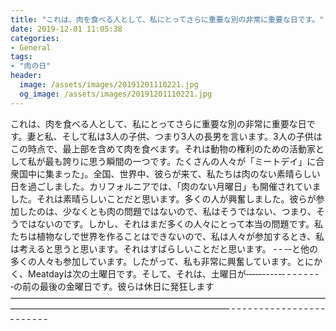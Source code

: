 ```yaml
---
title: "これは、肉を食べる人として、私にとってさらに重要な別の非常に重要な日です。"
date: 2019-12-01 11:05:38
categories:
- General
tags:
- "肉の日"
header:
  image: /assets/images/20191201110221.jpg
  og_image: /assets/images/20191201110221.jpg
---
```


これは、肉を食べる人として、私にとってさらに重要な別の非常に重要な日です。妻と私、そして私は3人の子供、つまり3人の長男を言います。3人の子供はこの時点で、最上部を含めて肉を食べます。それは動物の権利のための活動家として私が最も誇りに思う瞬間の一つです。たくさんの人々が「ミートデイ」に合衆国中に集まった」。全国、世界中、彼らが来て、私たちは肉のない素晴らしい日を過ごしました。カリフォルニアでは、「肉のない月曜日」も開催されていました。それは素晴らしいことだと思います。多くの人が興奮しました。彼らが参加したのは、少なくとも肉の問題ではないので、私はそうではない、つまり、そうではないのです。しかし、それはまだ多くの人々にとって本当の問題です。私たちは植物なしで世界を作ることはできないので、私は人々が参加するとき、私は考えると思うと思います。それはすばらしいことだと思います。 ‑ ‑ ‑-と他の多くの人々も参加しています。したがって、私も非常に興奮しています。とにかく、Meatdayは次の土曜日です。そして、それは、土曜日が‑‑‑‑‑-----‑ ‑ ‑ ‑ ‑ ‑ ‑ ‑の前の最後の金曜日です。彼らは休日に発狂します————————————————————————————————————————————————————————————— ‑ ‑ ‑ ‑ ‑ ‑ ‑ ‑ ‑ ‑ ‑ ‑ ‑ ‑ ‑ ‑ ‑ ‑ ‑ ‑ ‑ ‑ ‑ ‑
